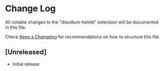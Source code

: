 # Change Log

All notable changes to the "disodium-helide" extension will be documented in this file.

Check [Keep a Changelog](http://keepachangelog.com/) for recommendations on how to structure this file.

## [Unreleased]

- Initial release

